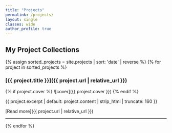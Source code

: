 ```yaml
---
title: "Projects"
permalink: /projects/
layout: single
classes: wide
author_profile: true
---
```

## My Project Collections

{% assign sorted_projects = site.projects | sort: 'date' | reverse %}
{% for project in sorted_projects %}
### [{{ project.title }}]({{ project.url | relative_url }})

{% if project.cover %}
![cover]({{ project.cover }})
{% endif %}

{{ project.excerpt | default: project.content | strip_html | truncate: 160 }}

[Read more]({{ project.url | relative_url }})

---

{% endfor %}


